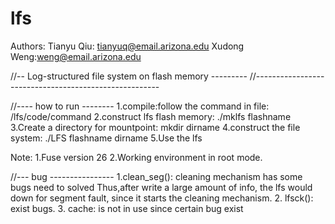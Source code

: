 lfs
===

Authors: 
Tianyu Qiu: tianyuq@email.arizona.edu
Xudong Weng:weng@email.arizona.edu


//-- Log-structured file system on flash memory ---------
//------------------------------------------------------

//---- how to run --------
1.compile:follow the command in file: /lfs/code/command
2.construct lfs flash memory: ./mklfs flashname
3.Create a directory for mountpoint: mkdir dirname
4.construct the file system: ./LFS flashname dirname
5.Use the lfs 

Note: 
1.Fuse version 26
2.Working environment in root mode.



//--- bug ----------------
1.clean_seg(): cleaning mechanism has some bugs need to solved 
Thus,after write a large amount of info, the lfs would down for 
segment fault, since it starts the cleaning mechanism.
2. lfsck(): exist bugs.
3. cache: is not in use since certain bug exist
